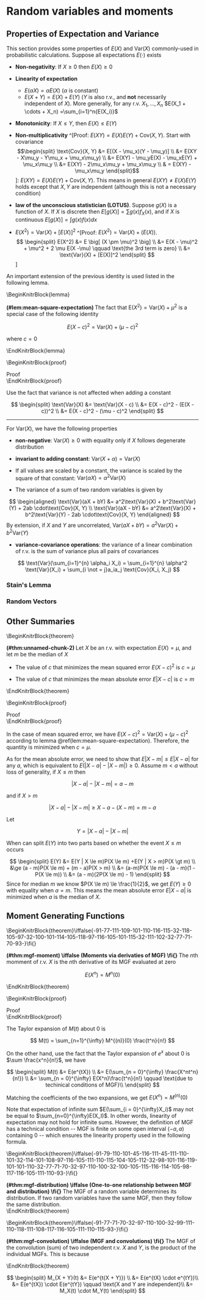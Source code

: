 
# Random variables and moments 

## Properties of Expectation and Variance 

This section provides some properties of $E(X)$ and $\text{Var}(X)$ commonly-used in probabilistic calculations. Suppose all expectations $E(\cdot)$ exists 


- **Non-negativity**: If $X \ge 0$ then $E(X) \ge 0$  
- **Linearity of expectation**  
    - $E(\alpha X) = \alpha E(X)$ ($\alpha$ is constant)  
    - $E(X + Y) = E(X) + E(Y)$ ($Y$ is also r.v., and **not** necessarily independent of $X$). More generally,  for any r.v. $X_1, ..., X_n$ $E(X_1 + \cdots + X_n) =\sum_{i=1}^n{E(X_i)}$  
    

- **Monotonicity**: If $X \le Y$, then $E(X) \le E(Y)$  

- **Non-multiplicativity** ^[Proof: $E(XY) = E(X)E(Y) + \text{Cov}(X, Y)$. Start with covariance $$\begin{split}
\text{Cov}(X, Y) &= E[(X - \mu_x)(Y - \mu_y)] \\
&= E(XY - X\mu_y - Y\mu_x + \mu_x\mu_y) \\
&= E(XY) - \mu_yE(X) - \mu_xE(Y) + \mu_x\mu_y \\
&= E(XY) - 2\mu_x\mu_y + \mu_x\mu_y \\
& = E(XY) - \mu_x\mu_y
\end{split}$$]: $E(XY) = E(X)E(Y) + \text{Cov}(X, Y)$. This means in general $E(XY) \not= E(X)E(Y)$ holds except that $X, Y$ are independent (although this is not a necessary condition) 

- **law of the unconscious statistician (LOTUS)**. Suppose $g(X)$ is a function of $X$. If $X$ is discrete then $E[g(X)] = \sum g(x)f_X(x)$, and if $X$ is continuous $E[g(X)] = \int g(x)f(x)dx$  

- $E(X^2) = \text{Var}(X) + [E(X)]^2$ ^[Proof: $E(X^2) = \text{Var}(X) + \big( E(X) \big)$. $$
\begin{split}
E(X^2) &= E \big[ (X \pm \mu)^2 \big] \\
&= E(X - \mu)^2 + \mu^2 + 2 \mu E(X -\mu) \qquad \text{the 3rd term is zero} \\
&= \text{Var}(X) + [E(X)]^2
\end{split}
$$]



An important extension of the previous identity is used listed in the following lemma. 

\BeginKnitrBlock{lemma}<div class="lemma"><span class="lemma" id="lem:mean-square-expectation"><strong>(\#lem:mean-square-expectation) </strong></span>
The fact that $\text{E}(X^2) = \text{Var}(X) + \mu^2$ is a special case of the following identity


$$
E(X  - c)^2 = \text{Var}(X) + (\mu - c)^2
$$
  
where $c = 0$</div>\EndKnitrBlock{lemma}







\BeginKnitrBlock{proof}<div class="proof">Proof</div>\EndKnitrBlock{proof}


Use the fact that variance is not affected when adding a constant 

$$
\begin{split}
\text{Var}(X) &= \text{Var}(X - c) \\
&= E(X - c)^2 - (E(X - c))^2 \\ 
&= E(X - c)^2 - (\mu - c)^2
\end{split}
$$

<hr> 

For $\text{Var}(X)$, we have the following properties 

- **non-negative**: $\text{Var}(X) \ge 0$ with equality only if $X$ follows degenerate distribution  
- **invariant to adding constant**: $\text{Var}(X + \alpha) = \text{Var}(X)$  

- If all values are scaled by a constant, the variance is scaled by the square of that constant:  $\text{Var}(\alpha X) = \alpha^2\text{Var}(X)$  

- The variance of a sum of two random variables is given by 

$$
\begin{aligned}
\text{Var}(aX + bY) &= a^2\text{Var}(X) + b^2\text{Var}(Y) + 2ab \cdot\text{Cov}(X, Y) \\
\text{Var}(aX - bY) &= a^2\text{Var}(X) + b^2\text{Var}(Y) - 2ab \cdot\text{Cov}(X, Y)
\end{aligned}
$$
By extension, if $X$ and $Y$ are uncorrelated, $\text{Var}(aX + bY) = a^2\text{Var}(X) + b^2\text{Var}(Y)$


- **variance-covariance operations**: the variance of a linear combination of r.v. is the sum of variance plus all pairs of covariances 

$$
\text{Var}(\sum_{i=1}^{n} \alpha_i X_i) =
\sum_{i=1}^{n} \alpha^2 \text{Var}(X_i) + \sum_{i \not = j}a_ia_j \text{Cov}(X_i, X_j)
$$


### Stain's Lemma
  


### Random Vectors 


## Other Summaries 

\BeginKnitrBlock{theorem}<div class="theorem"><span class="theorem" id="thm:unnamed-chunk-2"><strong>(\#thm:unnamed-chunk-2) </strong></span>Let $X$ be an r.v. with expectation $E(X) = \mu$, and let $m$ be the median of $X$  

- The value of $c$ that minimizes the mean squared error $E(X - c)^2$ is $c = \mu$  

- The value of $c$ that minimizes the mean absolute error $E |X - c|$ is $c = m$ </div>\EndKnitrBlock{theorem}


\BeginKnitrBlock{proof}<div class="proof">Proof</div>\EndKnitrBlock{proof}


In the case of mean squared error, we have $E(X - c)^2 = \text{Var}(X) + (\mu - c)^2$ according to lemma \@ref(lem:mean-square-expectation). Therefore, the quantity is minimized when $c = \mu$.  

As for the mean absolute error, we need to show that $E|X - m| \le E |X - a|$ for any $a$, which is equivalent to $E(|X - a| - |X - m|) \ge 0$. Assume $m < a$  without loss of generality, if $X \le m$ then 

$$
|X - a| -|X - m| = a-m
$$


and if $X > m$ 

$$
|X - a| - |X - m| \ge X - a - (X- m) = m -a
$$

Let 

$$
Y  = |X - a| - |X - m|
$$

When can split $E(Y)$ into two parts based on whether the event $X \le m$ occurs 

$$
\begin{split}
E(Y) &= E(Y | X \le m)P(X \le m) +E(Y | X > m)P(X \gt m) \\
&\ge (a - m)P(X \le m) + (m - a)P(X > m) \\
&= (a-m)P(X \le m) - (a - m)(1 - P(X \le m)) \\
&= (a - m)(2P(X \le m) - 1)
\end{split}
$$
Since for median $m$ we know $P(X \le m) \le \frac{1}{2}$, we get $E(Y) \ge 0$ with equality when $a = m$. This means the mean absolute error $E|X - a|$ is minimized when $a$ is the median of $X$. 


## Moment Generating Functions 

\BeginKnitrBlock{theorem}\iffalse{-91-77-111-109-101-110-116-115-32-118-105-97-32-100-101-114-105-118-97-116-105-101-115-32-111-102-32-77-71-70-93-}\fi{}<div class="theorem"><span class="theorem" id="thm:mgf-moment"><strong>(\#thm:mgf-moment)  \iffalse (Moments via derivaties of MGF) \fi{} </strong></span>The $n$th momment of r.v. $X$ is the $n$th derivative of its MGF evaluated at zero

$$
E(X^n) = M^{n}(0)
$$</div>\EndKnitrBlock{theorem}

\BeginKnitrBlock{proof}<div class="proof">Proof</div>\EndKnitrBlock{proof}

The Taylor expansion of $M(t)$ about $0$ is

$$
M(t) = \sum_{n=1}^{\infty} M^{(n)}(0) \frac{t^n}{n!}
$$

On the other hand, use the fact that the Taylor expansion of $e^x$ about $0$ is $\sum \frac{x^n}{n!}$, we have

 

$$
\begin{split}
M(t)  &= E(e^{tX}) \\
&= E(\sum_{n = 0}^{\infty} \frac{X^nt^n}{n!}) \\
&= \sum_{n = 0}^{\infty} E(X^n)\frac{t^n}{n!} \qquad \text{due to techinical conditions of MGF}\\ 
\end{split} 
$$

Matching the coefficients of the two expansions, we get $E(X^n) = M^{(n)}(0)$

Note that expectation of infinite sum $E(\sum_{i = 0}^{\infty}X_i)$ may not be equal to $\sum_{n=0}^{\infty}E(X_I)$. In other words, linearity of expectation may not hold for infinite sums. However, the definition of MGF has a technical condition -- MGF is finite on some open interval $(-a, a)$ containing $0$ -- which ensures the linearity property used in the following formula.  


\BeginKnitrBlock{theorem}\iffalse{-91-79-110-101-45-116-111-45-111-110-101-32-114-101-108-97-116-105-111-110-115-104-105-112-32-98-101-116-119-101-101-110-32-77-71-70-32-97-110-100-32-100-105-115-116-114-105-98-117-116-105-111-110-93-}\fi{}<div class="theorem"><span class="theorem" id="thm:mgf-distribution"><strong>(\#thm:mgf-distribution)  \iffalse (One-to-one relationship between MGF and distribution) \fi{} </strong></span>The MGF of a random variable determines its distribution. If two random variables have the same MGF, then they follow the same distribution. </div>\EndKnitrBlock{theorem}

\BeginKnitrBlock{theorem}\iffalse{-91-77-71-70-32-97-110-100-32-99-111-110-118-111-108-117-116-105-111-110-115-93-}\fi{}<div class="theorem"><span class="theorem" id="thm:mgf-convolution"><strong>(\#thm:mgf-convolution)  \iffalse (MGF and convolutions) \fi{} </strong></span>The MGF of the convolution (sum) of two independent r.v. $X$ and $Y$, is the product of the individual MGFs. This is because 

</div>\EndKnitrBlock{theorem}

$$
\begin{split}
M_{X + Y}(t) &= E(e^{t(X + Y)}) \\
&= E(e^{tX} \cdot e^{tY})\\
&= E(e^{tX}) \cdot E(e^{tY}) \qquad \text{X and Y are independent}\\
&= M_X(t) \cdot M_Y(t)
\end{split}
$$

